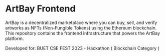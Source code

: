 # ArtBay Frontend

ArtBay is a decentralized marketplace where you can buy, sell, and verify artworks as NFTs (Non-Fungible Tokens) using the Ethereum blockchain. This repository contains the frontend infrastructure that powers the ArtBay platform.

Developed for: BUET CSE FEST 2023 - Hackathon ( Blockchain Category )
